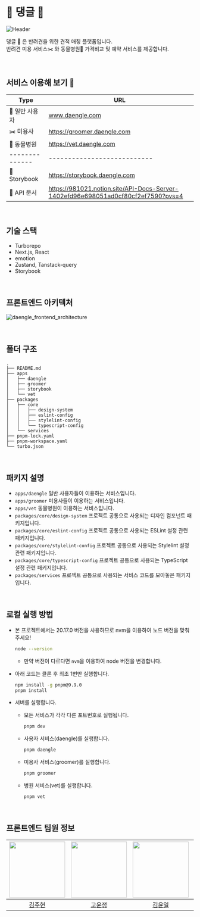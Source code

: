# 🐶 댕글 🐾

![Header](https://github.com/user-attachments/assets/02a1beaa-e38c-4287-b13a-42faef2ac270)

댕글 🐾 은 반려견을 위한 견적 매칭 플랫폼입니다.  
반려견 미용 서비스✂️ 와 동물병원🏥 가격비교 및 예약 서비스를 제공합니다.

<br/>

## 서비스 이용해 보기 🔗

| Type           | URL                           |
| -------------- | ----------------------------- |
| 🐾 일반 사용자 | www.daengle.com               |
| ✂️ 미용사      | https://groomer.daengle.com   |
| 🏥 동물병원    | https://vet.daengle.com       |
| -------------- | ---------------------------   |
| 📖 Storybook   | https://storybook.daengle.com |
| 🤝 API 문서 | https://981021.notion.site/API-Docs-Server-1402efd96e698051ad0cf80cf2ef7590?pvs=4 |

<br/>

## 기술 스택

- Turborepo
- Next.js, React
- emotion
- Zustand, Tanstack-query
- Storybook

<br/>

## 프론트엔드 아키텍처

![daengle_frontend_architecture](https://github.com/user-attachments/assets/ca7cec93-cc50-47dd-88e9-1ad00e1b4303)

<br/>

## 폴더 구조

```plaintext
.
├── README.md
├── apps
│   ├── daengle
│   ├── groomer
│   ├── storybook
│   └── vet
├── packages
│   ├── core
│   │   ├── design-system
│   │   ├── eslint-config
│   │   ├── stylelint-config
│   │   └── typescript-config
│   └── services
├── pnpm-lock.yaml
├── pnpm-workspace.yaml
└── turbo.json
```

<br/>

## 패키지 설명

- `apps/daengle` 일반 사용자들이 이용하는 서비스입니다.
- `apps/groomer` 미용사들이 이용하는 서비스입니다.
- `apps/vet` 동물병원이 이용하는 서비스입니다.
- `packages/core/design-system` 프로젝트 공통으로 사용되는 디자인 컴포넌트 패키지입니다.
- `packages/core/eslint-config` 프로젝트 공통으로 사용되는 ESLint 설정 관련 패키지입니다.
- `packages/core/stylelint-config` 프로젝트 공통으로 사용되는 Stylelint 설정 관련 패키지입니다.
- `packages/core/typescript-config` 프로젝트 공통으로 사용되는 TypeScript 설정 관련 패키지입니다.
- `packages/services` 프로젝트 공통으로 사용되는 서비스 코드를 모아놓은 패키지입니다.

<br/>

## 로컬 실행 방법

- 본 프로젝트에서는 20.17.0 버전을 사용하므로 nvm을 이용하여 노드 버전을 맞춰 주세요!

  ```bash
  node --version
  ```

  - 만약 버전이 다르다면 `nvm`을 이용하여 node 버전을 변경합니다.

- 아래 코드는 클론 후 최초 1번만 실행합니다.
  ```bash
  npm install -g pnpm@9.9.0
  pnpm install
  ```
- 서버를 실행합니다.
  - 모든 서비스가 각각 다른 포트번호로 실행됩니다.
    ```bash
    pnpm dev
    ```
  - 사용자 서비스(daengle)를 실행합니다.
    ```bash
    pnpm daengle
    ```
  - 미용사 서비스(groomer)를 실행합니다.
    ```bash
    pnpm groomer
    ```
  - 병원 서비스(vet)를 실행합니다.
    ```bash
    pnpm vet
    ```

<br/>

## 프론트엔드 팀원 정보

| <img src="https://avatars.githubusercontent.com/u/79887293?v=4" width=150px> | <img src="https://avatars.githubusercontent.com/u/46440436?v=4" width=150px> | <img src="https://avatars.githubusercontent.com/u/98331998?v=4" width=150px> | <img src="https://avatars.githubusercontent.com/u/96318529?v=4" width=150px> |
| :--------------------------------------------------------------------------: | :--------------------------------------------------------------------------: | :--------------------------------------------------------------------------: | :--------------------------------------------------------------------------: |
|                  [김주현](https://github.com/corinthionia)                   |                     [고윤정](https://github.com/jejukyj)                     |                   [김윤일](https://github.com/kyoul10121)                    |                    [문소연](https://github.com/MOONProd)                     |
